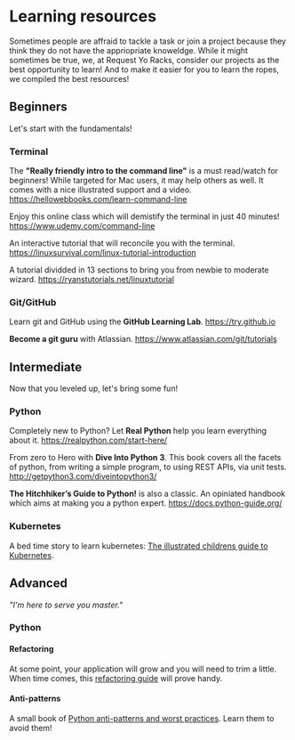 # Learning resources

Sometimes people are affraid to tackle a task or join a project because they think they do not have the appriopriate
knoweldge. While it might sometimes be true, we, at Request Yo Racks, consider our projects as the best opportunity to
learn! And to make it easier for you to learn the ropes, we compiled the best resources!

## Beginners

Let's start with the fundamentals!

### Terminal

The __"Really friendly intro to the command line"__ is a must read/watch for beginners! While targeted for Mac users,
it may help others as well. It comes with a nice illustrated support and a video.
<https://hellowebbooks.com/learn-command-line>

Enjoy this online class which will demistify the terminal in just 40 minutes!  <https://www.udemy.com/command-line>

An interactive tutorial that will reconcile you with the terminal.
<https://linuxsurvival.com/linux-tutorial-introduction>


A tutorial dividded in 13 sections to bring you from newbie to moderate wizard.
<https://ryanstutorials.net/linuxtutorial>

### Git/GitHub

Learn git and GitHub using the __GitHub Learning Lab__. <https://try.github.io>

__Become a git guru__ with Atlassian. <https://www.atlassian.com/git/tutorials>

## Intermediate

Now that you leveled up, let's bring some fun!

### Python

Completely new to Python? Let __Real Python__ help you learn everything about it.
<https://realpython.com/start-here/>

From zero to Hero with __Dive Into Python 3__. This book covers all the facets of python, from writing a simple program,
to using REST APIs, via unit tests. <http://getpython3.com/diveintopython3/>

__The Hitchhiker’s Guide to Python!__ is also a classic. An opiniated handbook which aims at making you a python expert.
<https://docs.python-guide.org/>

### Kubernetes

A bed time story to learn kubernetes: [The illustrated childrens guide to Kubernetes](https://cdn.chrisshort.net/The-Illustrated-Childrens-Guide-to-Kubernetes.pdf).

## Advanced

 _"I'm here to serve you master."_
 
### Python
 
#### Refactoring
 
At some point, your application will grow and you will need to trim a little. When time comes, this [refactoring guide](https://realpython.com/python-refactoring/) will prove handy.
 
#### Anti-patterns

A small book of [Python anti-patterns and worst practices](https://docs.quantifiedcode.com/python-anti-patterns/). Learn them to avoid them!
